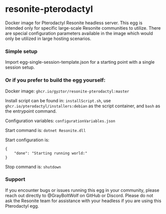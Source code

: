# resonite-pterodactyl

Docker image for Pterodactyl Resonite headless server. This egg is intended only for specific large-scale Resonite communities to utilize. There are special configuration parameters available in the image which would only be utilized in large hosting scenarios.

### Simple setup

Import egg-single-session-template.json for a starting point with a single session setup. 

### Or if you prefer to build the egg yourself:

Docker image: `ghcr.io/gyztor/resonite-pterodactyl:master`

Install script can be found in: `installScript.sh`, use `ghcr.io/pterodactyl/installers:debian` as the script container, and `bash` as the entrypoint command.

Configuration variables: `configurationVariables.json`

Start command is: `dotnet Resonite.dll`

Start configuration is: 
```
{
    "done": "Starting running world:"
}
```

Stop command is: `shutdown`

### Support

If you encounter bugs or issues running this egg in your community, please reach out directly to @GrayBoltWolf on GitHub or Discord. Please do not ask the Resonite team for assistance with your headless if you are using this Pterodactyl egg.
